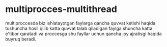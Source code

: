 # multiprocces-multithread
multiproccesda biz ishlatayotgan faylarga qancha quvvat ketishi haqida tushuncha hosil qilib katta quvvat talab qiladigan faylga shuncha katta e'tibor qaratadi va proccesga shu fayllar uchun qancha joy ajratisgi haqida buyruq beradi.

